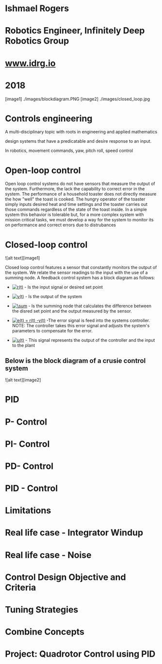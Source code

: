 # Ishmael Rogers
# Robotics Engineer, Infinitely Deep Robotics Group
# www.idrg.io
# 2018 

[image1] ./images/blockdiagram.PNG
[image2] ./images/closed_loop.jpg

# Controls engineering 
A multi-disciplinary topic with roots in engineering and applied mathematics

design systems that have a predicatable and desire response to an input. 

In robotics, movement commands, yaw, pitch roll, speed control 

# Open-loop control

Open loop control systems do not have sensors that measure the output of the system. Furthermore, the lack the capability to correct error in the system. The performance of a household toaster does not directly measure the how "well" the toast is cooked. The hungry operator of the toaster simply inputs desired heat and time settings and the toaster carries out those commands regardless of the state of the toast inside. In a simple system this behavior is tolerable but, for a more complex system with mission critical tasks, we must develop a way for the system to monitor its on performance and correct errors due to distrubances 


# Closed-loop control

![alt text][image1]


Closed loop control features a sensor that constantly monitors the output of the system. We relate the sensor readings to the input with the use of a summing node. A feedback control system has a block diagram as follows:

* <a href="https://www.codecogs.com/eqnedit.php?latex=r(t)" target="_blank"><img src="https://latex.codecogs.com/gif.latex?r(t)" title="r(t)" /></a> - Is the input signal or desired set point

* <a href="https://www.codecogs.com/eqnedit.php?latex=y(t)" target="_blank"><img src="https://latex.codecogs.com/gif.latex?y(t)" title="y(t)" /></a> - Is the output of the system

* <a href="https://www.codecogs.com/eqnedit.php?latex=\sum" target="_blank"><img src="https://latex.codecogs.com/gif.latex?\sum" title="\sum" /></a> - Is the summing node that calculates the difference between the disred set point and the output measured by the sensor.

* <a href="https://www.codecogs.com/eqnedit.php?latex=e(t)&space;=&space;r(t)&space;-y(t)" target="_blank"><img src="https://latex.codecogs.com/gif.latex?e(t)&space;=&space;r(t)&space;-y(t)" title="e(t) = r(t) -y(t)" /></a> -The error signal is feed into the systems controller. 
NOTE: The controller takes this error signal and adjusts the system's parameters to compensate for the error. 

* <a href="https://www.codecogs.com/eqnedit.php?latex=u(t)" target="_blank"><img src="https://latex.codecogs.com/gif.latex?u(t)" title="u(t)" /></a> - This signal represents the output of the controller and the input to the plant

Below is the block diagram of a crusie control system
--
![alt text][image2]

# PID

# P- Control

# PI- Control

# PD- Control

# PID - Control 

# Limitations

# Real life case - Integrator Windup

# Real life case - Noise

# Control Design Objective and Criteria 

# Tuning Strategies 

# Combine Concepts

# Project: Quadrotor Control using PID 


